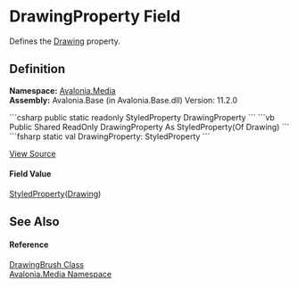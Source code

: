 # DrawingProperty Field


Defines the <a href="P_Avalonia_Media_DrawingBrush_Drawing">Drawing</a> property.



## Definition
**Namespace:** <a href="N_Avalonia_Media">Avalonia.Media</a>  
**Assembly:** Avalonia.Base (in Avalonia.Base.dll) Version: 11.2.0

<Tabs groupId="api-code-preview">
<TabItem value="csharp" label="C#">
```csharp
public static readonly StyledProperty<Drawing?> DrawingProperty
```
</TabItem>
<TabItem value="vb" label="VB">
```vb
Public Shared ReadOnly DrawingProperty As StyledProperty(Of Drawing)
```
</TabItem>
<TabItem value="fsharp" label="F#">
```fsharp
static val DrawingProperty: StyledProperty<Drawing>
```
</TabItem>
</Tabs>



<a href="https://github.com/AvaloniaUI/Avalonia/tree/master/src/Avalonia.Base/Media/DrawingBrush.cs" title="View the source code">View Source</a>



#### Field Value
<a href="T_Avalonia_StyledProperty_1">StyledProperty</a>(<a href="T_Avalonia_Media_Drawing">Drawing</a>)

## See Also


#### Reference
<a href="T_Avalonia_Media_DrawingBrush">DrawingBrush Class</a>  
<a href="N_Avalonia_Media">Avalonia.Media Namespace</a>  

